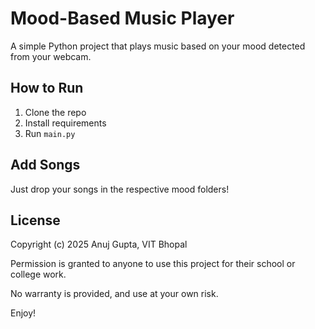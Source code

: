 # Mood-Based Music Player

A simple Python project that plays music based on your mood detected from your webcam.

## How to Run

1. Clone the repo
2. Install requirements
3. Run `main.py`

## Add Songs

Just drop your songs in the respective mood folders!

## License

Copyright (c) 2025 Anuj Gupta, VIT Bhopal

Permission is granted to anyone to use this project for their school or college work.

No warranty is provided, and use at your own risk.

Enjoy!

